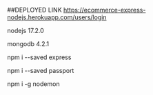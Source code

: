 ##DEPLOYED LINK https://ecommerce-express-nodejs.herokuapp.com/users/login


nodejs 17.2.0

mongodb 4.2.1


npm i --saved express

npm i --saved passport

npm i -g nodemon
